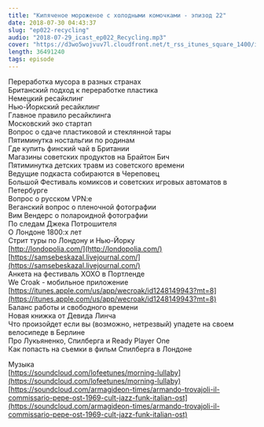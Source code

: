 ```yaml
---
title: "Кипяченое мороженое с холодными комочками - эпизод 22"
date: 2018-07-30 04:43:37
slug: "ep022-recycling"
audio: "2018-07-29_icast_ep022_Recycling.mp3"
cover: "https://d3wo5wojvuv7l.cloudfront.net/t_rss_itunes_square_1400/images.spreaker.com/original/d20daaa729fc8cae11f6717f5c961b50.jpg"
length: 36491240
tags: episode
---
```

Переработка мусора в разных странах  
Британский подход к переработке пластика  
Немецкий ресайклинг  
Нью-Йоркский ресайклинг  
Главное правило ресайклинга  
Московский эко стартап  
Вопрос о сдаче пластиковой и стеклянной тары  
Пятиминутка ностальгии по родинам  
Где купить финский чай в Британии  
Магазины советских продуктов на Брайтон Бич  
Пятиминутка детских травм из советского времени  
Ведущие подкаста собираются в Череповец  
Большой Фестиваль комиксов и советских игровых автоматов в Петербурге  
Вопрос о русском VPN:e  
Веганский вопрос о пленочной фотографии  
Вим Вендерс о полароидной фотографии  
По следам Джека Потрошителя  
О Лондоне 1800:х лет  
Стрит туры по Лондону и Нью-Йорку  
[http://londopolia.com/](http://londopolia.com/)  
[https://samsebeskazal.livejournal.com/](https://samsebeskazal.livejournal.com/)  
Анкета на фестиваль XOXO в Портленде  
We Croak - мобильное приложение [https://itunes.apple.com/us/app/wecroak/id1248149943?mt=8](https://itunes.apple.com/us/app/wecroak/id1248149943?mt=8)  
Баланс работы и свободного времени  
Новая книжка от Девида Линча  
Что произойдет если вы (возможно, нетрезвый) упадете на своем велосипеде в Берлине  
Про Лукьяненко, Спилберга и Ready Player One  
Как попасть на съемки в фильм Спилберга в Лондоне  
  
Музыка  
[https://soundcloud.com/lofeetunes/morning-lullaby](https://soundcloud.com/lofeetunes/morning-lullaby)  
[https://soundcloud.com/armagideon-times/armando-trovajoli-il-commissario-pepe-ost-1969-cult-jazz-funk-italian-ost](https://soundcloud.com/armagideon-times/armando-trovajoli-il-commissario-pepe-ost-1969-cult-jazz-funk-italian-ost)
